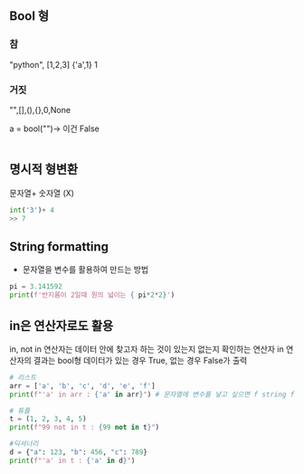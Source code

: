 ## Bool 형
### 참
"python", [1,2,3] {'a',1} 1
</br>

### 거짓
"",[],(),{},0,None

a = bool("")-> 이건 False
</br>
</br>

## 명시적 형변환
문자열+ 숫자열 (X)
``` python
int('3')+ 4 
>> 7
```

## String formatting
* 문자열을 변수를 활용하여 만드는 방법
```python
pi = 3.141592
print(f'반지름이 2일때 원의 넓이는 { pi*2*2}')
```


## in은 연산자로도 활용
in, not in 연산자는 데이터 안에 찾고자 하는 것이 있는지 없는지 확인하는 연산자
in 연산자의 결과는 bool형
데이터가 있는 경우 True, 없는 경우 False가 출력

```python
# 리스트
arr = ['a', 'b', 'c', 'd', 'e', 'f']
print(f"'a' in arr : {'a' in arr}") # 문자열에 변수를 넣고 싶으면 f string formatting

# 튜플
t = (1, 2, 3, 4, 5)
print(f"99 not in t : {99 not in t}")

#딕셔너리
d = {"a": 123, "b": 456, "c": 789}
print(f"'a' in t : {'a' in d}")

```
